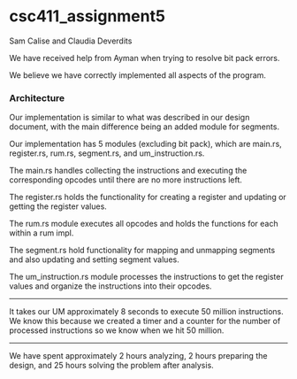 # csc411_assignment5

Sam Calise and Claudia Deverdits

We have received help from Ayman when trying to resolve bit pack errors. 

We believe we have correctly implemented all aspects of the program. 

### Architecture
Our implementation is similar to what was described in our design document, with the main difference being an added module for segments. 

Our implementation has 5 modules (excluding bit pack), which are main.rs, register.rs, rum.rs, segment.rs, and um_instruction.rs.

The main.rs handles collecting the instructions and executing the corresponding opcodes until there are no more instructions left. 

The register.rs holds the functionality for creating a register and updating or getting the register values.

The rum.rs module executes all opcodes and holds the functions for each within a rum impl. 

The segment.rs hold functionality for mapping and unmapping segments and also updating and setting segment values. 

The um_instruction.rs module processes the instructions to get the register values and organize the instructions into their opcodes. 
<hr>
It takes our UM approximately 8 seconds to execute 50 million instructions. We know this because we created a timer and a counter for the number of processed instructions so we know when we hit 50 million. 

<hr>
We have spent approximately 2 hours analyzing, 2 hours preparing the design, and 25 hours solving the problem after analysis.

